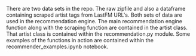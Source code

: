  
There are two data sets in the repo. The raw zipfile and also a dataframe containing scraped artist tags from LastFM URL's. Both sets of data are used in the recommendation engine.
The main recommendation engine function along with the scraping function are contained in the artist class. That artist class is contained within the recommendation.py module.
Some examples of the functions in action are contained within the recommender_examples.ipynb notebook.

